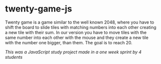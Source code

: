 # twenty-game-js

Twenty game is a game similar to the well known 2048, where you have to shift the board to slide tiles with matching numbers into each other creating a new tile with their sum. In our version you have to move tiles with the same number into each other with the mouse and they create a new tile with the number one bigger, than them. The goal is to reach 20.

_This was a JavaScript study project made in a one week sprint by 4 students_

